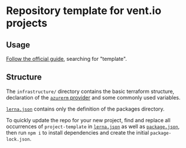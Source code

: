 # Repository template for vent.io projects

## Usage

[Follow the official
guide](https://docs.github.com/en/repositories/creating-and-managing-repositories/creating-a-new-repository),
searching for "template".

## Structure

The `infrastructure/` directory contains the basic terraform structure, declaration of
the [`azurerm`
provider](https://registry.terraform.io/providers/hashicorp/azurerm/latest/docs) and
some commonly used variables.

[`lerna.json`](lerna.json) contains only the definition of the packages directory.

To quickly update the repo for your new project, find and replace all occurrences of
`project-template` in [`lerna.json`](lerna.json) as well as
[`package.json`](package.json), then run `npm i` to install dependencies and create the
initial `package-lock.json`.
